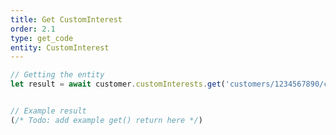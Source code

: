 ```yaml
---
title: Get CustomInterest
order: 2.1
type: get_code
entity: CustomInterest
---
```


```javascript
// Getting the entity
let result = await customer.customInterests.get('customers/1234567890/customInterests/123123123')
```

```javascript

// Example result
(/* Todo: add example get() return here */)

```
